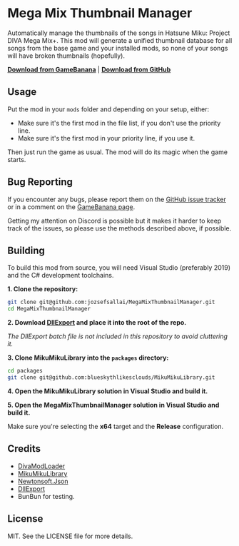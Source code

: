 # Mega Mix Thumbnail Manager

Automatically manage the thumbnails of the songs in Hatsune Miku: Project DIVA
Mega Mix+. This mod will generate a unified thumbnail database for all songs
from the base game and your installed mods, so none of your songs will have
broken thumbnails (hopefully).

**[Download from GameBanana][gb-url]** | **[Download from GitHub][gh-download-url]**

## Usage

Put the mod in your `mods` folder and depending on your setup, either:

- Make sure it's the first mod in the file list, if you don't use the priority
  line.
- Make sure it's the first mod in your priority line, if you use it.

Then just run the game as usual. The mod will do its magic when the game starts.

## Bug Reporting

If you encounter any bugs, please report them on the [GitHub issue tracker][issues-url]
or in a comment on the [GameBanana page][gb-url].

Getting my attention on Discord is possible but it makes it harder to keep track
of the issues, so please use the methods described above, if possible.

## Building

To build this mod from source, you will need Visual Studio (preferably 2019) and
the C# development toolchains.

**1. Clone the repository:**

```sh
git clone git@github.com:jozsefsallai/MegaMixThumbnailManager.git
cd MegaMixThumbnailManager
```

**2. Download [DllExport][dllexport-bat-url] and place it into the root of the
repo.**

_The DllExport batch file is not included in this repository to avoid cluttering
it._

**3. Clone MikuMikuLibrary into the `packages` directory:**

```sh
cd packages
git clone git@github.com:blueskythlikesclouds/MikuMikuLibrary.git
```

**4. Open the MikuMikuLibrary solution in Visual Studio and build it.**

**5. Open the MegaMixThumbnailManager solution in Visual Studio and build it.**

Make sure you're selecting the **x64** target and the **Release** configuration.

## Credits

- [DivaModLoader][divamodloader-url]
- [MikuMikuLibrary][mikumikulibrary-url]
- [Newtonsoft.Json][newtonsoft-url]
- [DllExport][dllexport-url]
- BunBun for testing.

## License

MIT. See the LICENSE file for more details.

[gb-url]: https://gamebanana.com/mods/414252
[gh-download-url]: https://github.com/jozsefsallai/MegaMixThumbnailManager/releases/latest
[issues-url]: https://github.com/jozsefsallai/MegaMixThumbnailManager/issues
[dllexport-bat-url]: https://3f.github.io/DllExport/releases/latest/manager/
[divamodloader-url]: https://github.com/blueskythlikesclouds/DivaModLoader
[mikumikulibrary-url]: https://github.com/blueskythlikesclouds/MikuMikuLibrary
[newtonsoft-url]: https://github.com/JamesNK/Newtonsoft.Json
[dllexport-url]: https://github.com/3F/DllExport

